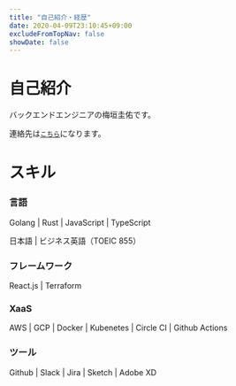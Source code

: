 ```yaml
---
title: "自己紹介・経歴"
date: 2020-04-09T23:10:45+09:00
excludeFromTopNav: false
showDate: false
---
```


# 自己紹介

バックエンドエンジニアの梅垣圭佑です。

連絡先は[`こちら`](/page/contact-me/)になります。

# スキル

### 言語

Golang | Rust | JavaScript | TypeScript

日本語 | ビジネス英語（TOEIC 855）

### フレームワーク

React.js | Terraform

### XaaS

AWS | GCP | Docker | Kubenetes | Circle CI | Github Actions

### ツール

Github | Slack | Jira | Sketch | Adobe XD
